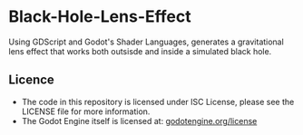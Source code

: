 # Black-Hole-Lens-Effect
Using GDScript and Godot's Shader Languages, generates a gravitational lens effect that works both outsisde and inside a simulated black hole.
## Licence
- The code in this repository is licensed under ISC License, please see the LICENSE file for more information.
- The Godot Engine itself is licensed at: [godotengine.org/license](https://www.godotengine.org/license) 
